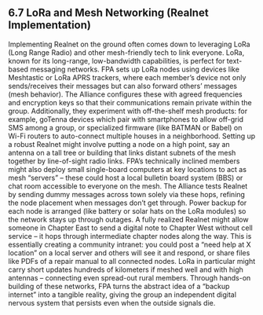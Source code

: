 ## 6.7 LoRa and Mesh Networking (Realnet Implementation)

Implementing Realnet on the ground often comes down to leveraging LoRa (Long Range Radio) and other mesh-friendly tech to link everyone. LoRa, known for its long-range, low-bandwidth capabilities, is perfect for text-based messaging networks. FPA sets up LoRa nodes using devices like Meshtastic or LoRa APRS trackers, where each member’s device not only sends/receives their messages but can also forward others’ messages (mesh behavior). The Alliance configures these with agreed frequencies and encryption keys so that their communications remain private within the group. Additionally, they experiment with off-the-shelf mesh products: for example, goTenna devices which pair with smartphones to allow off-grid SMS among a group, or specialized firmware (like BATMAN or Babel) on Wi-Fi routers to auto-connect multiple houses in a neighborhood. Setting up a robust Realnet might involve putting a node on a high point, say an antenna on a tall tree or building that links distant subnets of the mesh together by line-of-sight radio links. FPA’s technically inclined members might also deploy small single-board computers at key locations to act as mesh “servers” – these could host a local bulletin board system (BBS) or chat room accessible to everyone on the mesh. The Alliance tests Realnet by sending dummy messages across town solely via these hops, refining the node placement when messages don’t get through. Power backup for each node is arranged (like battery or solar hats on the LoRa modules) so the network stays up through outages. A fully realized Realnet might allow someone in Chapter East to send a digital note to Chapter West without cell service – it hops through intermediate chapter nodes along the way. This is essentially creating a community intranet: you could post a “need help at X location” on a local server and others will see it and respond, or share files like PDFs of a repair manual to all connected nodes. LoRa in particular might carry short updates hundreds of kilometers if meshed well and with high antennas – connecting even spread-out rural members. Through hands-on building of these networks, FPA turns the abstract idea of a “backup internet” into a tangible reality, giving the group an independent digital nervous system that persists even when the outside signals die.